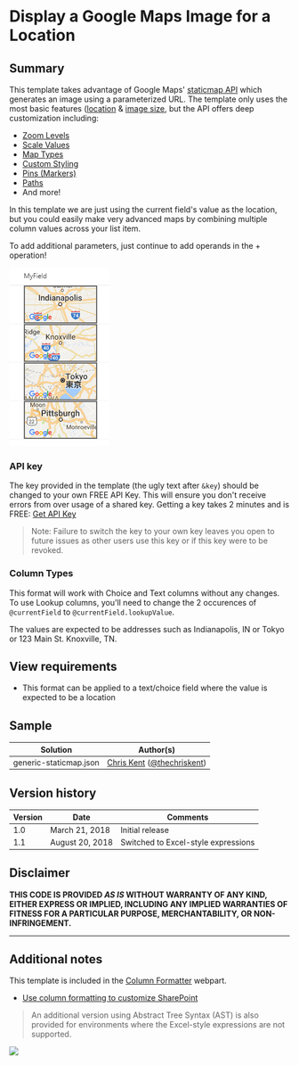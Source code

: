 # Display a Google Maps Image for a Location

## Summary
This template takes advantage of Google Maps' [staticmap API](https://developers.google.com/maps/documentation/static-maps/) which generates an image using a parameterized URL. The template only uses the most basic features ([location](https://developers.google.com/maps/documentation/static-maps/intro#Locations) & [image size](https://developers.google.com/maps/documentation/static-maps/intro#Imagesizes), but the API offers deep customization including:

- [Zoom Levels](https://developers.google.com/maps/documentation/static-maps/intro#Zoomlevels)
- [Scale Values](https://developers.google.com/maps/documentation/static-maps/intro#scale_values)
- [Map Types](https://developers.google.com/maps/documentation/static-maps/intro#MapTypes)
- [Custom Styling](https://developers.google.com/maps/documentation/static-maps/styling)
- [Pins (Markers)](https://developers.google.com/maps/documentation/static-maps/intro#Markers)
- [Paths](https://developers.google.com/maps/documentation/static-maps/intro#Paths)
- And more!

In this template we are just using the current field's value as the location, but you could easily make very advanced maps by combining multiple column values across your list item.

To add additional parameters, just continue to add operands in the + operation!

![screenshot of the sample](./assets/screenshot.png)

### API key

The key provided in the template (the ugly text after `&key`) should be changed to your own FREE API Key. This will ensure you don't receive errors from over usage of a shared key. Getting a key takes 2 minutes and is FREE: [Get API Key](https://developers.google.com/maps/documentation/static-maps/get-api-key)

>Note: Failure to switch the key to your own key leaves you open to future issues as other users use this key or if this key were to be revoked.

### Column Types
This format will work with Choice and Text columns without any changes. To use Lookup columns, you'll need to change the 2 occurences of `@currentField` to `@currentField.lookupValue`.

The values are expected to be addresses such as Indianapolis, IN or Tokyo or 123 Main St. Knoxville, TN.

## View requirements
- This format can be applied to a text/choice field where the value is expected to be a location

## Sample

Solution|Author(s)
--------|---------
generic-staticmap.json | [Chris Kent](https://github.com/thechriskent) ([@thechriskent](https://twitter.com/thechriskent))

## Version history

Version|Date|Comments
-------|----|--------
1.0|March 21, 2018|Initial release
1.1|August 20, 2018|Switched to Excel-style expressions

## Disclaimer
**THIS CODE IS PROVIDED *AS IS* WITHOUT WARRANTY OF ANY KIND, EITHER EXPRESS OR IMPLIED, INCLUDING ANY IMPLIED WARRANTIES OF FITNESS FOR A PARTICULAR PURPOSE, MERCHANTABILITY, OR NON-INFRINGEMENT.**

---

## Additional notes
This template is included in the [Column Formatter](https://github.com/SharePoint/sp-dev-solutions/blob/master/solutions/ColumnFormatter/README.md) webpart.

- [Use column formatting to customize SharePoint](https://docs.microsoft.com/en-us/sharepoint/dev/declarative-customization/column-formatting)

> An additional version using Abstract Tree Syntax (AST) is also provided for environments where the Excel-style expressions are not supported.

<img src="https://pnptelemetry.azurewebsites.net/list-formatting/column-samples/generic-staticmap" />